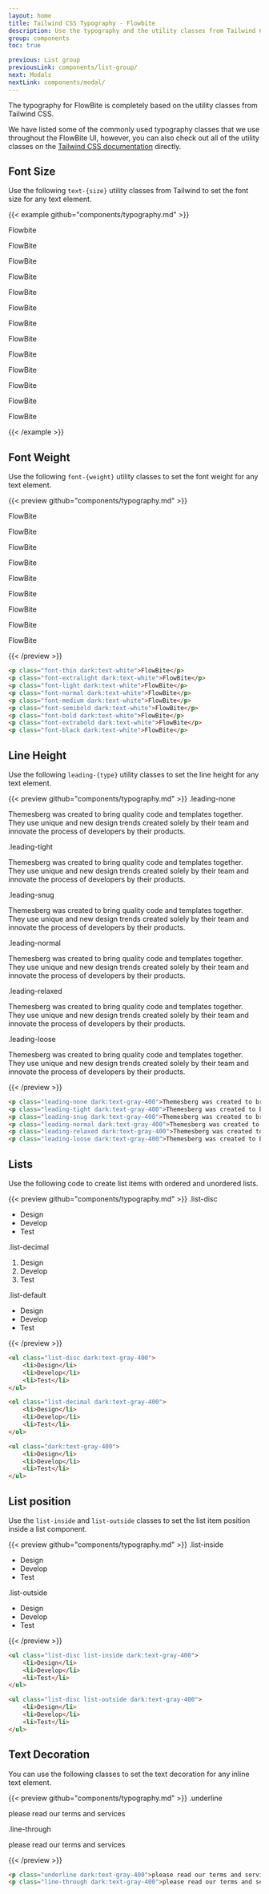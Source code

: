 ```yaml
---
layout: home
title: Tailwind CSS Typography - Flowbite
description: Use the typography and the utility classes from Tailwind CSS to style text with FlowBite
group: components
toc: true

previous: List group
previousLink: components/list-group/
next: Modals
nextLink: components/modal/
---
```


The typography for FlowBite is completely based on the utility classes from Tailwind CSS.

We have listed some of the commonly used typography classes that we use throughout the FlowBite UI, however, you can also check out all of the utility classes on the [Tailwind CSS documentation](https://tailwindcss.com/docs/font-family) directly.

## Font Size

Use the following `text-{size}` utility classes from Tailwind to set the font size for any text element.

{{< example github="components/typography.md" >}}
<p class="text-xs dark:text-white">Flowbite</p>
<p class="text-sm dark:text-white">FlowBite</p>
<p class="text-base dark:text-white">FlowBite</p>
<p class="text-lg dark:text-white">FlowBite</p>
<p class="text-xl dark:text-white">FlowBite</p>
<p class="text-2xl dark:text-white">FlowBite</p>
<p class="text-3xl dark:text-white">FlowBite</p>
<p class="text-4xl dark:text-white">FlowBite</p>
<p class="text-5xl dark:text-white">FlowBite</p>
<p class="text-6xl dark:text-white">FlowBite</p>
<p class="text-7xl dark:text-white">FlowBite</p>
<p class="text-8xl dark:text-white">FlowBite</p>
<p class="text-9xl dark:text-white">FlowBite</p>
{{< /example >}}

## Font Weight

Use the following `font-{weight}` utility classes to set the font weight for any text element.

{{< preview github="components/typography.md" >}}
<p class="text-4xl font-thin dark:text-white">FlowBite</p>
<p class="text-4xl font-extralight dark:text-white">FlowBite</p>
<p class="text-4xl font-light dark:text-white">FlowBite</p>
<p class="text-4xl font-normal dark:text-white">FlowBite</p>
<p class="text-4xl font-medium dark:text-white">FlowBite</p>
<p class="text-4xl font-semibold dark:text-white">FlowBite</p>
<p class="text-4xl font-bold dark:text-white">FlowBite</p>
<p class="text-4xl font-extrabold dark:text-white">FlowBite</p>
<p class="text-4xl font-black dark:text-white">FlowBite</p>
{{< /preview >}}

```html
<p class="font-thin dark:text-white">FlowBite</p>
<p class="font-extralight dark:text-white">FlowBite</p>
<p class="font-light dark:text-white">FlowBite</p>
<p class="font-normal dark:text-white">FlowBite</p>
<p class="font-medium dark:text-white">FlowBite</p>
<p class="font-semibold dark:text-white">FlowBite</p>
<p class="font-bold dark:text-white">FlowBite</p>
<p class="font-extrabold dark:text-white">FlowBite</p>
<p class="font-black dark:text-white">FlowBite</p>
```

## Line Height

Use the following `leading-{type}` utility classes to set the line height for any text element.

{{< preview github="components/typography.md" >}}
<span class="font-normal text-blue-700 dark:text-blue-500">.leading-none</span>
<p class="mb-4 leading-none text-gray-700 dark:text-gray-400">Themesberg was created to bring quality code and templates together. They use unique and new design trends created solely by their team and innovate the process of developers by their products.</p>
<span class="font-normal text-blue-700 dark:text-blue-500">.leading-tight</span>
<p class="mb-4 leading-tight text-gray-700 dark:text-gray-400">Themesberg was created to bring quality code and templates together. They use unique and new design trends created solely by their team and innovate the process of developers by their products.</p>
<span class="font-normal text-blue-700 dark:text-blue-500">.leading-snug</span>
<p class="mb-4 leading-snug text-gray-700 dark:text-gray-400">Themesberg was created to bring quality code and templates together. They use unique and new design trends created solely by their team and innovate the process of developers by their products.</p>
<span class="font-normal text-blue-700 dark:text-blue-500">.leading-normal</span>
<p class="mb-4 leading-normal text-gray-700 dark:text-gray-400">Themesberg was created to bring quality code and templates together. They use unique and new design trends created solely by their team and innovate the process of developers by their products.</p>
<span class="font-normal text-blue-700 dark:text-blue-500">.leading-relaxed</span>
<p class="mb-4 leading-relaxed text-gray-700 dark:text-gray-400">Themesberg was created to bring quality code and templates together. They use unique and new design trends created solely by their team and innovate the process of developers by their products.</p>
<span class="font-normal text-blue-700 dark:text-blue-500">.leading-loose</span>
<p class="mb-4 leading-loose text-gray-700 dark:text-gray-400">Themesberg was created to bring quality code and templates together. They use unique and new design trends created solely by their team and innovate the process of developers by their products.</p>
{{< /preview >}}

```html
<p class="leading-none dark:text-gray-400">Themesberg was created to bring quality ...</p>
<p class="leading-tight dark:text-gray-400">Themesberg was created to bring quality ...</p>
<p class="leading-snug dark:text-gray-400">Themesberg was created to bring quality ...</p>
<p class="leading-normal dark:text-gray-400">Themesberg was created to bring quality ...</p>
<p class="leading-relaxed dark:text-gray-400">Themesberg was created to bring quality ...</p>
<p class="leading-loose dark:text-gray-400">Themesberg was created to bring quality ...</p>
```

## Lists

Use the following code to create list items with ordered and unordered lists.

{{< preview github="components/typography.md" >}}
<span class="font-normal text-blue-700 dark:text-blue-500">.list-disc</span>
<ul class="pl-4 mb-6 list-disc text-gray-700 dark:text-gray-400">
    <li>Design</li>
    <li>Develop</li>
    <li>Test</li>
</ul>

<span class="font-normal text-blue-700 dark:text-blue-500">.list-decimal</span>
<ol class="pl-4 mb-6 list-decimal text-gray-700 dark:text-gray-400">
    <li>Design</li>
    <li>Develop</li>
    <li>Test</li>
</ol>

<span class="font-normal text-blue-700 dark:text-blue-500">.list-default</span>
<ul class="text-gray-700 dark:text-gray-400">
    <li>Design</li>
    <li>Develop</li>
    <li>Test</li>
</ul>
{{< /preview >}}

```html
<ul class="list-disc dark:text-gray-400">
    <li>Design</li>
    <li>Develop</li>
    <li>Test</li>
</ul>

<ol class="list-decimal dark:text-gray-400">
    <li>Design</li>
    <li>Develop</li>
    <li>Test</li>
</ol>

<ul class="dark:text-gray-400">
    <li>Design</li>
    <li>Develop</li>
    <li>Test</li>
</ul>
```

## List position

Use the `list-inside` and `list-outside` classes to set the list item position inside a list component.

{{< preview github="components/typography.md" >}}
<span class="font-normal text-blue-700 dark:text-blue-500">.list-inside</span>
<ul class="mt-2 mb-6 list-disc list-inside text-green-700 bg-green-100 rounded-lg dark:bg-gray-700 dark:text-green-500">
    <li>Design</li>
    <li>Develop</li>
    <li>Test</li>
</ul>
<span class="font-normal text-blue-700 dark:text-blue-500">.list-outside</span>
<ul class="mt-2 list-disc list-outside text-green-700 bg-green-100 rounded-lg dark:bg-gray-700 dark:text-green-500">
    <li>Design</li>
    <li>Develop</li>
    <li>Test</li>
</ul>
{{< /preview >}}

```html
<ul class="list-disc list-inside dark:text-gray-400">
    <li>Design</li>
    <li>Develop</li>
    <li>Test</li>
</ul>

<ul class="list-disc list-outside dark:text-gray-400">
    <li>Design</li>
    <li>Develop</li>
    <li>Test</li>
</ul>
```

## Text Decoration

You can use the following classes to set the text decoration for any inline text element.

{{< preview github="components/typography.md" >}}
<span class="font-normal text-blue-700 dark:text-blue-500">.underline</span>
<p class="mt-2 mb-4 underline dark:text-gray-400">please read our terms and services</p>
<span class="font-normal text-blue-700 dark:text-blue-500">.line-through</span>
<p class="mt-2 mb-4 line-through dark:text-gray-400">please read our terms and services</p>
{{< /preview >}}

```html
<p class="underline dark:text-gray-400">please read our terms and services</p>
<p class="line-through dark:text-gray-400">please read our terms and services</p>
```
